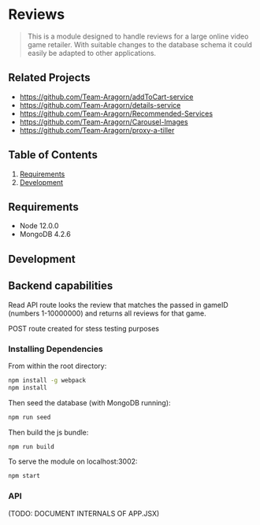 # Reviews

> This is a module designed to handle reviews for a large online video game retailer. With suitable changes to the database schema it could easily be adapted to other applications.

## Related Projects

  - https://github.com/Team-Aragorn/addToCart-service
  - https://github.com/Team-Aragorn/details-service
  - https://github.com/Team-Aragorn/Recommended-Services
  - https://github.com/Team-Aragorn/Carousel-Images
  - https://github.com/Team-Aragorn/proxy-a-tiller

## Table of Contents


1. [Requirements](#requirements)
1. [Development](#development)

## Requirements

- Node 12.0.0
- MongoDB 4.2.6

## Development

## Backend capabilities

Read API route looks the review that matches the passed in gameID (numbers 1-10000000) and returns all reviews for that game.

POST route created for stess testing purposes

### Installing Dependencies

From within the root directory:

```sh
npm install -g webpack
npm install
```

Then seed the database (with MongoDB running):

```sh
npm run seed
```

Then build the js bundle:

```sh
npm run build
```

To serve the module on localhost:3002:

```sh
npm start
```

### API

(TODO: DOCUMENT INTERNALS OF APP.JSX)
